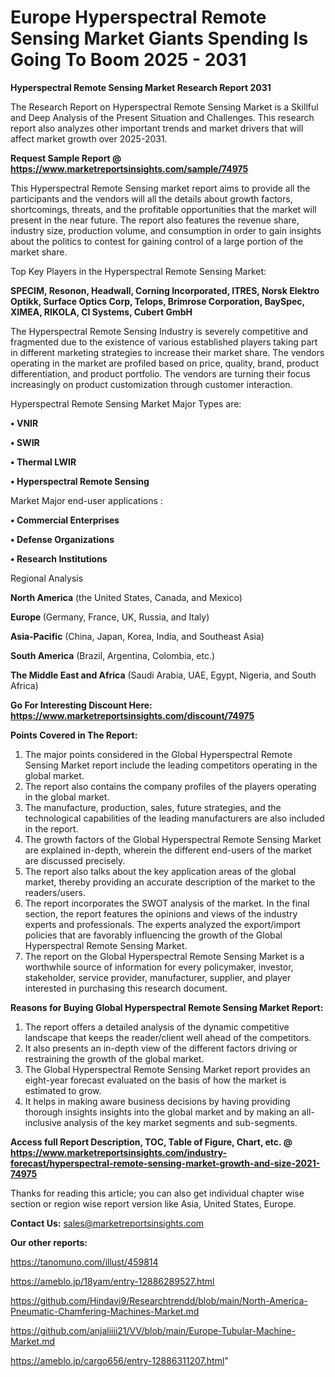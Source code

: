 # Europe Hyperspectral Remote Sensing Market Giants Spending Is Going To Boom 2025 - 2031

<strong>Hyperspectral Remote Sensing Market Research Report 2031</strong>

The Research Report on Hyperspectral Remote Sensing Market is a Skillful and Deep Analysis of the Present Situation and Challenges. This research report also analyzes other important trends and market drivers that will affect market growth over 2025-2031.

<strong>Request Sample Report @ <a href=https://www.marketreportsinsights.com/sample/74975>https://www.marketreportsinsights.com/sample/74975</a></strong>

This Hyperspectral Remote Sensing market report aims to provide all the participants and the vendors will all the details about growth factors, shortcomings, threats, and the profitable opportunities that the market will present in the near future. The report also features the revenue share, industry size, production volume, and consumption in order to gain insights about the politics to contest for gaining control of a large portion of the market share.

Top Key Players in the Hyperspectral Remote Sensing Market:

<strong>SPECIM, Resonon, Headwall, Corning Incorporated, ITRES, Norsk Elektro Optikk, Surface Optics Corp, Telops, Brimrose Corporation, BaySpec, XIMEA, RIKOLA, CI Systems, Cubert GmbH</strong>

The Hyperspectral Remote Sensing Industry is severely competitive and fragmented due to the existence of various established players taking part in different marketing strategies to increase their market share. The vendors operating in the market are profiled based on price, quality, brand, product differentiation, and product portfolio. The vendors are turning their focus increasingly on product customization through customer interaction.

Hyperspectral Remote Sensing Market Major Types are:

<strong>• VNIR

• SWIR

• Thermal LWIR

• Hyperspectral Remote Sensing</strong>

Market Major end-user applications :

<strong>• Commercial Enterprises

• Defense Organizations

• Research Institutions</strong>

Regional Analysis

</u><strong><b>North America</b></strong> (the United States, Canada, and Mexico)

<strong><b>Europe </b></strong>(Germany, France, UK, Russia, and Italy)

<strong><b>Asia-Pacific</b></strong> (China, Japan, Korea, India, and Southeast Asia)

<strong><b>South America</b></strong> (Brazil, Argentina, Colombia, etc.)

<strong><b>The Middle East and Africa</b></strong> (Saudi Arabia, UAE, Egypt, Nigeria, and South Africa)

<strong>Go For Interesting Discount Here: <a href=https://www.marketreportsinsights.com/discount/74975>https://www.marketreportsinsights.com/discount/74975</a></strong>

<strong>Points Covered in The Report:</strong>
<ol>
  <li>The major points considered in the Global Hyperspectral Remote Sensing Market report include the leading competitors operating in the global market.</li>
  <li>The report also contains the company profiles of the players operating in the global market.</li>
  <li>The manufacture, production, sales, future strategies, and the technological capabilities of the leading manufacturers are also included in the report.</li>
  <li>The growth factors of the Global Hyperspectral Remote Sensing Market are explained in-depth, wherein the different end-users of the market are discussed precisely.</li>
  <li>The report also talks about the key application areas of the global market, thereby providing an accurate description of the market to the readers/users.</li>
  <li>The report incorporates the SWOT analysis of the market. In the final section, the report features the opinions and views of the industry experts and professionals. The experts analyzed the export/import policies that are favorably influencing the growth of the Global Hyperspectral Remote Sensing Market.</li>
  <li>The report on the Global Hyperspectral Remote Sensing Market is a worthwhile source of information for every policymaker, investor, stakeholder, service provider, manufacturer, supplier, and player interested in purchasing this research document.</li>
</ol>
<strong>Reasons for Buying Global Hyperspectral Remote Sensing Market Report:</strong>

<ol>
  <li>The report offers a detailed analysis of the dynamic competitive landscape that keeps the reader/client well ahead of the competitors.</li>
  <li>It also presents an in-depth view of the different factors driving or restraining the growth of the global market.</li>
  <li>The Global Hyperspectral Remote Sensing Market report provides an eight-year forecast evaluated on the basis of how the market is estimated to grow.</li>
  <li>It helps in making aware business decisions by having providing thorough insights insights into the global market and by making an all-inclusive analysis of the key market segments and sub-segments.</li>
</ol>
<strong>Access full Report Description, TOC, Table of Figure, Chart, etc. @ <a href=https://www.marketreportsinsights.com/industry-forecast/hyperspectral-remote-sensing-market-growth-and-size-2021-74975>https://www.marketreportsinsights.com/industry-forecast/hyperspectral-remote-sensing-market-growth-and-size-2021-74975</a></strong>


Thanks for reading this article; you can also get individual chapter wise section or region wise report version like Asia, United States, Europe.

<strong>Contact Us:</strong>
sales@marketreportsinsights.com

<strong>Our other reports:</strong>

<a href=https://tanomuno.com/illust/459814>https://tanomuno.com/illust/459814</a>

<a href=https://ameblo.jp/18yam/entry-12886289527.html>https://ameblo.jp/18yam/entry-12886289527.html</a>

<a href=https://github.com/Hindavi9/Researchtrendd/blob/main/North-America-Pneumatic-Chamfering-Machines-Market.md>https://github.com/Hindavi9/Researchtrendd/blob/main/North-America-Pneumatic-Chamfering-Machines-Market.md</a>

<a href=https://github.com/anjaliiii21/VV/blob/main/Europe-Tubular-Machine-Market.md>https://github.com/anjaliiii21/VV/blob/main/Europe-Tubular-Machine-Market.md</a>

<a href=https://ameblo.jp/cargo656/entry-12886311207.html>https://ameblo.jp/cargo656/entry-12886311207.html</a>"
